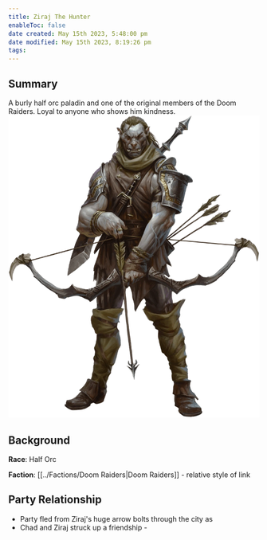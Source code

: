 ```yaml
---
title: Ziraj The Hunter
enableToc: false
date created: May 15th 2023, 5:48:00 pm
date modified: May 15th 2023, 8:19:26 pm
tags: 
---
```

## Summary
A burly half orc paladin and one of the original members of the Doom Raiders. Loyal to anyone who shows him kindness.
![ziraj](../attachments/Ziraj.png)

## Background
**Race**: Half Orc

**Faction**: [[../Factions/Doom Raiders|Doom Raiders]] - relative style of link

## Party Relationship
- Party fled from Ziraj's huge arrow bolts through the city as
- Chad and Ziraj struck up a friendship -
